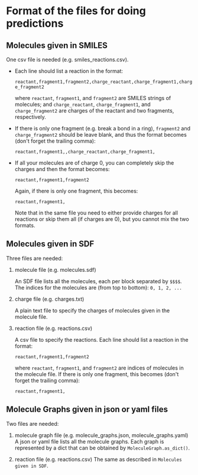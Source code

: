 # Format of the files for doing predictions

## Molecules given in SMILES

One csv file is needed (e.g. smiles_reactions.csv). 

- Each line should list a reaction in the format: 

    ```reactant,fragment1,fragment2,charge_reactant,charge_fragment1,charge_fragment2```
    
    where `reactant`, `fragment1`, and `fragment2` are SMILES strings of molecules; and 
    `charge_reactant`, `charge_fragment1`, and `charge_fragment2` are charges of the
     reactant and two fragments, respectively. 
    
- If there is only one fragment (e.g. break a bond in a ring), `fragment2` and 
    `charge_fragment2` should be leave blank, and thus the format becomes 
    (don't forget the trailing comma):
    
    ```reactant,fragment1,,charge_reactant,charge_fragment1,```

- If all your molecules are of charge 0, you can completely skip the charges and then 
    the format becomes:
    
    ```reactant,fragment1,fragment2```
    
    Again, if there is only one fragment, this becomes:
    
    ```reactant,fragment1,```
    
    Note that in the same file you need to either provide charges for all reactions or
    skip them all (if charges are 0), but you cannot mix the two formats.
    
 
 ## Molecules given in SDF

Three files are needed:

1. molecule file (e.g. molecules.sdf)

    An SDF file lists all the molecules, each per block separated by `$$$$`. The
    indices for the molecules are (from top to bottom): `0, 1, 2, ...`

2. charge file (e.g. charges.txt) 

    A plain text file to specify the charges of molecules given in the molecule file. 

3. reaction file (e.g. reactions.csv) 

    A csv file to specify the reactions. Each line should list a reaction in the format: 
    
    ```reactant,fragment1,fragment2```
    
    where `reactant`, `fragment1`, and `fragment2` are indices of molecules in the
    molecule file. 
    If there is only one fragment, this becomes (don't forget the trailing comma):
    
    ```reactant,fragment1,```

    
 ## Molecule Graphs given in json or yaml files
 
Two files are needed:

1. molecule graph file (e.g. molecule_graphs.json, molecule_graphs.yaml) 
   A json or yaml file lists all the molecule graphs. Each graph is represented by
   a dict that can be obtained by `MoleculeGraph.as_dict()`. 

2. reaction file (e.g. reactions.csv) 
    The same as described in `Molecules given in SDF`.
